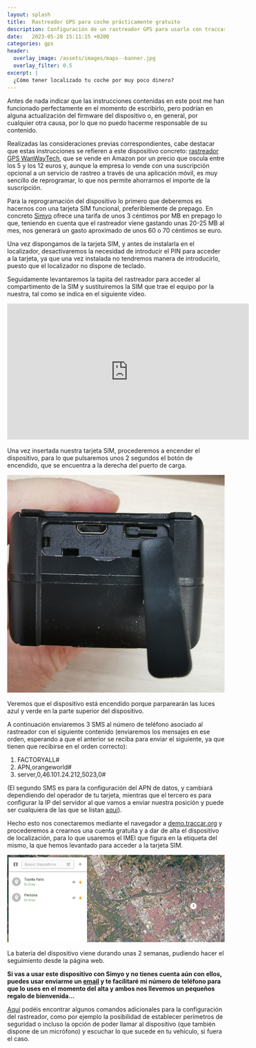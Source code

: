 ```yaml
---
layout: splash 
title:  Rastreador GPS para coche prácticamente gratuito
description: Configuración de un rastreador GPS para usarlo con traccar (versión demo)
date:   2023-05-28 15:11:15 +0200
categories: gps
header:
  overlay_image: /assets/images/maps--banner.jpg
  overlay_filter: 0.5 
excerpt: |
  ¿Cómo tener localizado tu coche por muy poco dinero?
---
```

Antes de nada indicar que las instrucciones contenidas en este post me han funcionado perfectamente en el momento de escribirlo, pero podrían en alguna actualización del firmware del dispositivo o, en general, por cualquier otra causa, por lo que no puedo hacerme responsable de su contenido. 

Realizadas las consideraciones previas correspondientes, cabe destacar que estas instrucciones se refieren a este dispositivo concreto: 
[rastreador GPS WanWayTech](https://www.amazon.es/dp/B0B4VQY6ZS), que se vende en Amazon por un precio que oscula entre los 5 y los 12 euros y, aunque la empresa lo vende con una suscripción opcional a un servicio de rastreo a través de una aplicación móvil, es muy sencillo de reprogramar, lo que nos permite ahorrarnos el importe de la suscripción.

Para la reprogramación del dispositivo lo primero que deberemos es hacernos con una tarjeta SIM funcional, preferiblemente de prepago. En concreto [Simyo](https://www.simyo.es) ofrece una tarifa de unos 3 céntimos por MB en prepago lo que, teniendo en cuenta que el rastreador viene gastando unas 20-25 MB al mes, nos generará un gasto aproximado de unos 60 o 70 céntimos se euro.

Una vez dispongamos de la tarjeta SIM, y antes de instalarla en el localizador, desactivaremos la necesidad de introducir el PIN para acceder a la tarjeta, ya que una vez instalada no tendremos manera de introducirlo, puesto que el localizador no dispone de teclado.

Seguidamente levantaremos la tapita del rastreador para acceder al compartimento de la SIM y sustituiremos la SIM que trae el equipo por la nuestra, tal como se indica en el siguiente vídeo.

<iframe width="560" height="315" src="https://www.youtube.com/embed/lczrr8aBCS4" title="YouTube video player" frameborder="0" allow="accelerometer; autoplay; clipboard-write; encrypted-media; gyroscope; picture-in-picture; web-share" allowfullscreen></iframe><br>

Una vez insertada nuestra tarjeta SIM, procederemos a encender el dispositivo, para lo que pulsaremos unos 2 segundos el botón de encendido, que se encuentra a la derecha del puerto de carga.

![image puerto de carga y botón de inicio](/assets/images/boton-de-inicio-y-puerto-carga-rastreador-gps.jpg)

Veremos que el dispositivo está encendido porque parparearán las luces azul y verde en la parte superior del dispositivo.

A continuación enviaremos 3 SMS al número de teléfono asociado al rastreador con el siguiente contenido (enviaremos los mensajes en ese orden, esperando a que el anterior se reciba para enviar el siguiente, ya que tienen que recibirse en el orden correcto):

1. FACTORYALL#
2. APN,orangeworld#
3. server,0,46.101.24.212,5023,0#

(El segundo SMS es para la configuración del APN de datos, y cambiará dependiendo del operador de tu tarjeta, mientras que el tercero es para configurar la IP del servidor al que vamos a enviar nuestra posición y puede ser cualquiera de las que se listan [aquí](https://www.traccar.org/demo-server/)).
 
Hecho esto nos conectaremos mediante el navegador a [demo.traccar.org](https://demo.traccar.org) y procederemos a crearnos una cuenta gratuíta y a dar de alta el dispositivo de localización, para lo que usaremos el IMEI que figura en la etiqueta del mismo, la que hemos levantado para acceder a la tarjeta SIM.

![image captura de pantalla de traccar](/assets/images/traccar-screenshoot.jpg)

La batería del dispositivo viene durando unas 2 semanas, pudiendo hacer el seguimiento desde la página web. 

**Si vas a usar este dispositivo con Simyo y no tienes cuenta aún con ellos, puedes usar enviarme un [email](mailto:dwsko24k@duck.com) y te facilitaré mi número de teléfono para que lo uses en el momento del alta y ambos nos llevemos un pequeños regalo de bienvenida...**

[Aquí](https://www.chollometro.com/comments/permalink/9006492) podéis encontrar algunos comandos adicionales para la configuración del rastreador, como por ejemplo la posibilidad de establecer perímetros de seguridad o incluso la opción de poder llamar al dispositivo (que también dispone de un micrófono) y escuchar lo que sucede en tu vehículo, si fuera el caso.
